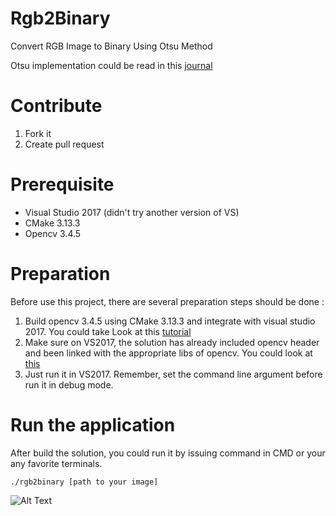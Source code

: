 # Rgb2Binary

Convert RGB Image to Binary Using Otsu Method

Otsu implementation could be read in this [journal](http://www.ipol.im/pub/art/2016/158/)

# Contribute

1. Fork it
2. Create pull request

# Prerequisite

- Visual Studio 2017 (didn't try another version of VS)
- CMake 3.13.3
- Opencv 3.4.5

# Preparation

Before use this project, there are several preparation steps should be done :

1. Build opencv 3.4.5 using CMake 3.13.3 and integrate with visual studio 2017. You could take Look at this [tutorial](https://stackoverflow.com/questions/43786856/how-can-i-install-configure-opencv3-2-0-with-c-visual-studio-2017) 
2. Make sure on VS2017, the solution has already included opencv header and been linked with the appropriate libs of opencv. You could look at [this](https://stackoverflow.com/questions/18360540/error-lnk2019-unresolved-external-symbol-opencv)
3. Just run it in VS2017. Remember, set the command line argument before run it in debug mode. 

# Run the application

After build the solution, you could run it by issuing command in CMD or your any favorite terminals. 

`./rgb2binary [path to your image]`

![Alt Text](https://media.giphy.com/media/41x8FUoapSS8noBn5c/giphy.gif)
